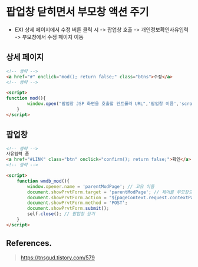 # 팝업창 닫히면서 부모창 액션 주기

- EX) 상세 페이지에서 수정 버튼 클릭 시 -> 팝업창 호출 -> 개인정보확인사유입력 -> 부모창에서 수정 페이지 이동

## 상세 페이지

```html
<!-- 생략 -->
<a href="#" onclick="mod(); return false;" class="btns">수정</a>
<!-- 생략 -->

<script>
function mod(){
		window.open("팝업창 JSP 화면을 호출할 컨트롤러 URL",'팝업창 이름','scrollbars=yes,width=500,height=600');
	}
</script>
```

## 팝업창

```html
<!-- 생략 -->
사유입력 폼
<a href="#LINK" class="btn" onclick="confirm(); return false;">확인</a>
<!-- 생략 -->

<script>
    function wmdb_mod(){
        window.opener.name = 'parentModPage'; // 고유 이름
        document.showPrvtForm.target = 'parentModPage'; // 제어를 부모창으로 설정
        document.showPrvtForm.action = "${pageContext.request.contextPath}/mec/womandb/mod.do";
        document.showPrvtForm.method = 'POST';
        document.showPrvtForm.submit();
        self.close(); // 팝업창 닫기
    }
</script>
```

## References.

> https://tnsgud.tistory.com/579
